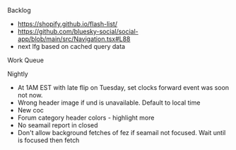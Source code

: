 Backlog
* https://shopify.github.io/flash-list/
* https://github.com/bluesky-social/social-app/blob/main/src/Navigation.tsx#L88
* next lfg based on cached query data

Work Queue

Nightly
* At 1AM EST with late flip on Tuesday, set clocks forward event was soon not now.
* Wrong header image if und is unavailable. Default to local time
* New coc
* Forum category header colors - highlight more
* No seamail report in closed
* Don't allow background fetches of fez if seamail not focused. Wait until is focused then fetch
